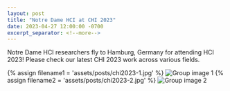 ```yaml
---
layout: post
title: "Notre Dame HCI at CHI 2023"
date: 2023-04-27 12:00:00 -0700
excerpt_separator: <!--more-->
---
```


Notre Dame HCI researchers fly to Hamburg, Germany for attending HCI 2023! Please check our latest CHI 2023 work across various fields.

{% assign filename1 = 'assets/posts/chi2023-1.jpg' %}
<img src="{{ filename1 | relative_url }}" alt="Group image 1" class="mw-100" style="max-height: 600px">
{% assign filename2 = 'assets/posts/chi2023-2.jpg' %}
<img src="{{ filename2 | relative_url }}" alt="Group image 2" class="mw-100" style="max-height: 600px">